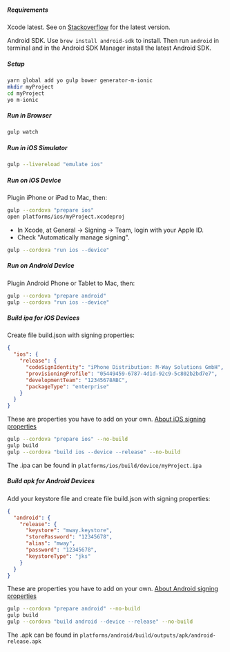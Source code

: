 ##### Requirements
Xcode latest. See on [Stackoverflow](http://stackoverflow.com/questions/10335747/how-to-download-xcode-4-5-6-7-8-and-get-the-dmg-or-xip-file) for the latest version.

Android SDK. Use `brew install android-sdk` to install. Then run `android` in terminal and in the Android SDK Manager install the latest Android SDK.

##### Setup
```bash
yarn global add yo gulp bower generator-m-ionic
mkdir myProject
cd myProject
yo m-ionic
```

##### Run in Browser
```bash
gulp watch
```

##### Run in iOS Simulator
```bash
gulp --livereload "emulate ios"
```

##### Run on iOS Device
Plugin iPhone or iPad to Mac, then:
```bash
gulp --cordova "prepare ios"
open platforms/ios/myProject.xcodeproj
```
- In Xcode, at General -> Signing -> Team, login with your Apple ID.
- Check "Automatically manage signing".
```bash
gulp --cordova "run ios --device"
```

##### Run on Android Device
Plugin Android Phone or Tablet to Mac, then:
```bash
gulp --cordova "prepare android"
gulp --cordova "run ios --device"
```

##### Build ipa for iOS Devices
Create file build.json with signing properties: 

```json
{
  "ios": {
    "release": {
      "codeSignIdentity": "iPhone Distribution: M-Way Solutions GmbH",
      "provisioningProfile": "05449459-6787-4d1d-92c9-5c802b2bd7e7",
      "developmentTeam": "12345678ABC",
      "packageType": "enterprise"
    }
  }
}
```
These are properties you have to add on your own. [About iOS signing properties](https://cordova.apache.org/docs/en/latest/guide/platforms/ios/#signing-an-app)  

```bash
gulp --cordova "prepare ios" --no-build
gulp build
gulp --cordova "build ios --device --release" --no-build
```
The .ipa can be found in `platforms/ios/build/device/myProject.ipa`

##### Build apk for Android Devices
Add your keystore file and create file build.json with signing properties: 

```json
{
  "android": {
    "release": {
      "keystore": "mway.keystore",
      "storePassword": "12345678",
      "alias": "mway",
      "password": "12345678",
      "keystoreType": "jks"
    }
  }
}
```
These are properties you have to add on your own. [About Android signing properties](https://cordova.apache.org/docs/en/latest/guide/platforms/android/index.html#signing-an-app)  

```bash
gulp --cordova "prepare android" --no-build
gulp build
gulp --cordova "build android --device --release" --no-build
```
The .apk can be found in `platforms/android/build/outputs/apk/android-release.apk`
